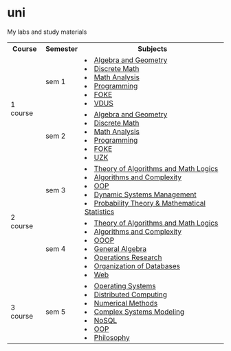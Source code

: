 # uni

My labs and study materials

<table>
  <tr>
    <th>Course</th>
    <th>Semester</th>
    <th>Subjects</th>
  </tr>
  <tr>
    <td rowspan="2"><a>1 course</a></td>
    <td>sem 1</td>
    <td>
        <li><a href="./sem1/AG">Algebra and Geometry</a></li>
        <li><a href="./sem1/DM">Discrete Math</a></li>
        <li><a href="./sem1/MA">Math Analysis</a></li>
        <li><a href="./sem1/Programming">Programming</a></li>
        <li><a href="./sem1/FOKE">FOKE</a></li>
        <li><a href="./sem1/VDUS">VDUS</a></li>
    </td>
  </tr>
  <tr>
    <td>sem 2</td>
    <td>
        <li><a href="./sem2/AG">Algebra and Geometry</a></li>
        <li><a href="./sem2/DM">Discrete Math</a></li>
        <li><a href="./sem2/MA">Math Analysis</a></li>
        <li><a href="./sem2/Programming">Programming</a></li>
        <li><a href="./sem2/FOKE">FOKE</a></li>
        <li><a href="./sem2/UZK">UZK</a></li>
    </td>
  </tr>
  <tr>
    <td rowspan="2"><a>2 course</a></td>
    <td>sem 3</td>
    <td>
        <li><a href="./sem3/TA">Theory of Algorithms and Math Logics</a></li>
        <li><a href="./sem3/Algorithms">Algorithms and Complexity</a></li>
        <li><a href="./sem3/OOP">OOP</a></li>
        <li><a href="./sem3/DSM">Dynamic Systems Management</a></li>
        <li><a href="./sem3/PT&MS">Probability Theory & Mathematical Statistics</a></li>
    </td>
  </tr>
  <tr>
    <td>sem 4</td>
    <td>
        <li><a href="./sem4/ML">Theory of Algorithms and Math Logics</a></li>
        <li><a href="./sem4/Algorithms">Algorithms and Complexity</a></li>
        <li><a href="./sem4/OOOP">OOOP</a></li>
        <li><a href="./sem4/GA">General Algebra</a></li>
        <li><a href="./sem4/OR">Operations Research</a></li>
        <li><a href="./sem4/DB">Organization of Databases</a></li>
        <li><a href="./sem4/web">Web</a></li>
    </td>
  </tr>
  <tr>
    <td rowspan="2"><a>3 course</a></td>
    <td>sem 5</td>
    <td>
        <li><a href="./sem5/OS">Operating Systems</a></li>
        <li><a href="./sem5/DC">Distributed Computing</a></li>
        <li><a href="./sem5/NM">Numerical Methods</a></li>
        <li><a href="./sem5/CSM">Complex Systems Modeling</a></li>
        <li><a href="./sem5/NoSQL">NoSQL</a></li>
        <li><a href="./sem5/OOP">OOP</a></li>
        <li><a href="./sem5/Philosophy">Philosophy</a></li>
    </td>
  </tr>
</table>